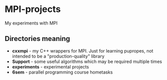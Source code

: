 # MPI-projects
My experiments with MPI

## Directories meaning
- **cxxmpi** - my C++ wrappers for MPI. Just for learning pupropes, not intended to be a "production-quality" library
- **Support** - some useful algorithms which may be required multiple times
- **experiments** - experimental projects
- **6sem** - parallel programming course hometasks
